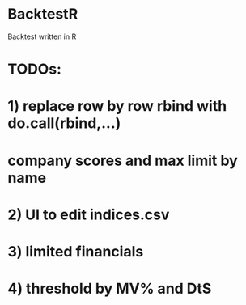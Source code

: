# BacktestR
Backtest written in R

# TODOs:
# 1) replace row by row rbind with do.call(rbind,...)
#   company scores and max limit by name
# 2) UI to edit indices.csv
# 3) limited financials
# 4) threshold by MV% and DtS
